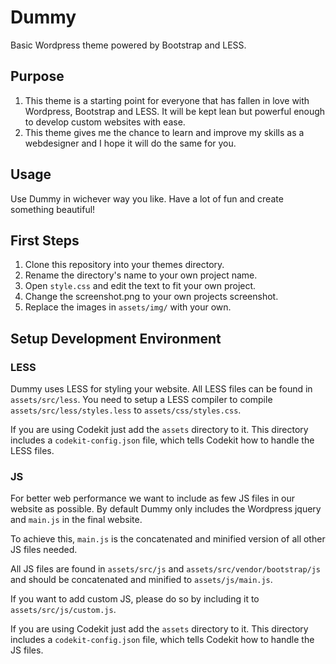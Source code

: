 Dummy
=====

Basic Wordpress theme powered by Bootstrap and LESS.

Purpose
-------

1. This theme is a starting point for everyone that has fallen in love with Wordpress, Bootstrap and LESS. It will be kept lean but powerful enough to develop custom websites with ease.
1. This theme gives me the chance to learn and improve my skills as a webdesigner and I hope it will do the same for you.

Usage
------

Use Dummy in wichever way you like. Have a lot of fun and create something beautiful!

First Steps
------

1. Clone this repository into your themes directory.
1. Rename the directory's name to your own project name.
1. Open `style.css` and edit the text to fit your own project.
1. Change the screenshot.png to your own projects screenshot.
1. Replace the images in `assets/img/` with your own.

Setup Development Environment
------

### LESS

Dummy uses LESS for styling your website. All LESS files can be found in `assets/src/less`.
You need to setup a LESS compiler to compile `assets/src/less/styles.less` to `assets/css/styles.css`.

If you are using Codekit just add the `assets` directory to it. This directory includes a `codekit-config.json` file, which tells Codekit how to handle the LESS files.

### JS

For better web performance we want to include as few JS files in our website as possible.
By default Dummy only includes the Wordpress jquery and `main.js` in the final website.

To achieve this, `main.js` is the concatenated and minified version of all other JS files needed.

All JS files are found in `assets/src/js` and `assets/src/vendor/bootstrap/js` and should be concatenated and minified to `assets/js/main.js`.

If you want to add custom JS, please do so by including it to `assets/src/js/custom.js`.

If you are using Codekit just add the `assets` directory to it. This directory includes a `codekit-config.json` file, which tells Codekit how to handle the JS files.
